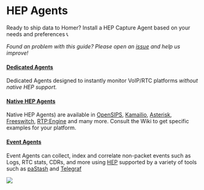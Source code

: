 # __HEP__ Agents
Ready to ship data to Homer? Install a HEP Capture Agent based on your needs and preferences 📞 

_Found an problem with this guide? Please open an [issue](https://github.com/sipcapture/homer/issues) and help us improve!_


#### [Dedicated Agents](/agents/dedicated.md)
Dedicated Agents designed to instantly monitor VoIP/RTC platforms _without native HEP support._

#### [Native HEP Agents](/agents/native.md)
Native HEP Agents) are available in [OpenSIPS](https://github.com/sipcapture/homer/wiki/Examples%3A-OpenSIPS), [Kamailio](https://github.com/sipcapture/homer/wiki/Examples%3A-Kamailio), [Asterisk](https://github.com/sipcapture/homer/wiki/Examples%3A-Asterisk), [Freeswitch](https://github.com/sipcapture/homer/wiki/Examples%3A-FreeSwitch), [RTP:Engine](https://github.com/sipcapture/homer/wiki/Examples%3A-RTPEngine) and many more. Consult the Wiki to get specific examples for your platform.

#### [Event Agents](/agents/event.md)
Event Agents can collect, index and correlate non-packet events such as Logs, RTC stats, CDRs, and more using [HEP](https://github.com/sipcapture/hep) supported by a variety of tools such as [paStash](https://github.com/sipcapture/pastash/wiki) and [Telegraf](https://github.com/influxdata/telegraf/pull/6167)


<img src="https://camo.githubusercontent.com/0c29c4b70ff4b2958555ae30d3885eb4c34e5878/687474703a2f2f692e696d6775722e636f6d2f39414e303861752e676966"/>

